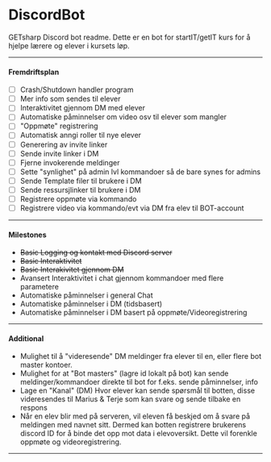 # DiscordBot
GETsharp Discord bot readme. Dette er en bot for startIT/getIT kurs for å hjelpe lærere og elever i kursets løp.
***
#### Fremdriftsplan
- [ ] Crash/Shutdown handler program
- [ ] Mer info som sendes til elever
- [ ] Interaktivitet gjennom DM med elever
- [ ] Automatiske påminnelser om video osv til elever som mangler
- [ ] "Oppmøte" registrering
- [ ] Automatisk anngi roller til nye elever
- [ ] Generering av invite linker
- [ ] Sende invite linker i DM
- [ ] Fjerne invokerende meldinger
- [ ] Sette "synlighet" på admin lvl kommandoer så de bare synes for admins
- [ ] Sende Template filer til brukere i DM
- [ ] Sende ressursjlinker til brukere i DM
- [ ] Registrere oppmøte via kommando
- [ ] Registrere video via kommando/evt via DM fra elev til BOT-account
***
####  Milestones
* <s>Basic Logging og kontakt med Discord server</s>
* <s>Basic Interaktivitet</s>
* <s>Basic Interakivitet gjennom DM</s>
* Avansert Interaktivitet i chat gjennom kommandoer med flere parametere
* Automatiske påminnelser i general Chat
* Automatiske påminnelser i DM (tidsbasert)
* Automatiske påminnelser i DM basert på oppmøte/Videoregistrering
*** 
#### Additional
- Mulighet til å "videresende" DM meldinger fra elever til en, eller flere bot master kontoer. 
- Mulighet for at "Bot masters" (lagre id lokalt på bot) kan sende meldinger/kommandoer direkte til bot for f.eks. sende påminnelser, info
- Lage en "Kanal" (DM) Hvor elever kan sende spørsmål til botten, disse videresendes til Marius & Terje som kan svare og sende tilbake en respons
- Når en elev blir med på serveren, vil eleven få beskjed om å svare på meldingen med navnet sitt. Dermed kan botten registrere brukerens discord ID for å binde det opp mot data i elevoversikt. Dette vil forenkle oppmøte og videoregistrering.
***
